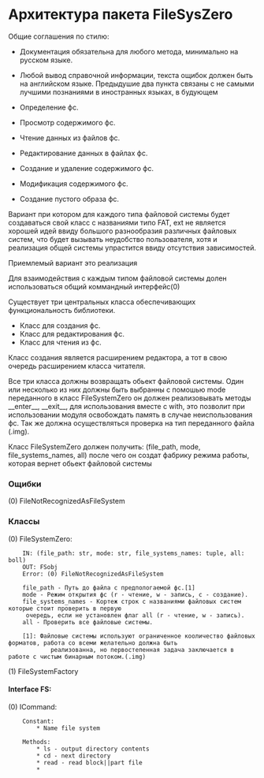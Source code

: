 # Архитектура пакета FileSysZero

Общие соглашения по стилю:
* Документация обязательна для любого метода, минимально на русском языке.
* Любой вывод справочной информации, текста ощибок должен быть на английском языке.
Предыдушие два пункта связаны с не самыми лучшими познаниями в иностранных языках, в будующем 

* Определение фс.
* Просмотр содержимого фс.
* Чтение данных из файлов фс.
* Редактирование данных в файлах фс.
* Создание и удаление содержимого фс.
* Модификация содержимого фс.
* Создание пустого образа фс.

Вариант при котором для каждого типа файловой системы будет создаваться свой класс с названиями типо FAT, ext 
не является хорошей идей ввиду большого разнообразия различных файловых систем, что будет вызывать неудобство
пользователя, хотя и реализация общей системы упрастится ввиду отсутствия зависимостей.

Приемлемый вариант это реализация   

Для взаимодействия с каждым типом файловой системы долен использоваться общий коммандный интерфейс(0)


Существует три центральных класса обеспечивающих функциональность библиотеки.
* Класс для создания фс.
* Класс для редактирования фс.
* Класс для чтения из фс.

Класс создания является расширением редактора, а тот в свою очередь расширением класса читателя.

Все три класса должны возвращать обьект файловой системы.
Один или несколько из них должны быть выбранны с помошью mode переданного в класс FileSystemZero
он должен реализовывать методы \_\_enter__, \_\_exit__, для использования вместе с with, это позволит при
использовании модуля освобождать память в случае неиспользования фс. Так же должна осуществляться проверка на тип
переданного файла (.img). 

Класс FileSystemZero должен получить: (file_path, mode, file_systems_names, all) после чего он создат
фабрику режима работы, которая вернет обьект файловой системы

### Ощибки
(0) FileNotRecognizedAsFileSystem


### Классы

(0) FileSystemZero:

        IN: (file_path: str, mode: str, file_systems_names: tuple, all: boll)
        OUT: FSobj
        Error: (0) FileNotRecognizedAsFileSystem
        
        file_path - Путь до файла с предпологаемой фс.[1] 
        mode - Режим открытия фс (r - чтение, w - запись, c - создание).
        file_systems_names - Кортеж строк с названиями файловых систем которые стоит проверить в первую
         очередь, если не установлен флаг all (r - чтение, w - запись).
        all - Проверить все файловые системы.

        [1]: Файловые системы используют ограниченное кооличество файловых форматов, работа со всеми желательно должна быть
                реализованна, но первостепенная задача заключается в работе с чистым бинарным потоком.(.img)
    
        
(1) FileSystemFactory

#### Interface FS:
(0) ICommand:

        Constant: 
            * Name file system

        Methods:
            * ls - output directory contents
            * cd - next directory
            * read - read block||part file
            * 